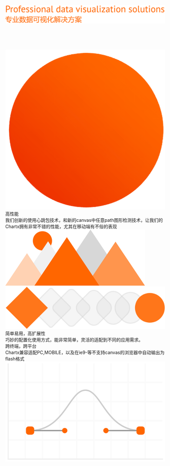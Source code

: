 <div class="design-background mb160">
    <div class="row">
        <div class="col-sm-7 mb20" style="padding-top: 10%;">
            <img class="img-responsive" src="assets/story/chart.svg" style="margin-bottom: 80px;">
        </div>
        <div class="col-sm-4 design-decoration">
            <img class="img-responsive" src="assets/design/landing/字母C.gif" alt="字母M">
        </div>
    </div>
</div>
<div class="row mb160">
    <div class="col-sm-7 mb20">
        <div class="color-brand fontsize-16 mb4">高性能</div>
        <div class="color-666 line-height-24">
        我们创新的使用心跳包技术，和新的canvas中任意path图形检测技术，让我们的Chartx拥有非常不错的性能，尤其在移动端有不俗的表现
        </div>
    </div>
    <div class="col-sm-1"></div>
    <div class="col-sm-4">
        <img class="img-responsive" src="assets/animation/landing/真实.svg" alt="真实">
    </div>
</div>
<div class="row mb160">
    <div class="col-sm-4 mb20">
        <img class="img-responsive" src="assets/animation/landing/效率优先.svg" alt="效率优先">
    </div>
    <div class="col-sm-1"></div>
    <div class="col-sm-7">
        <div class="color-brand fontsize-16 mb4">简单易用，高扩展性</div>
        <div class="color-666 line-height-24">
            巧妙的配置化使用方式，能非常简单，灵活的适配到不同的应用需求。
        </div>
    </div>
</div>
<div class="row mb160">
    <div class="col-sm-7 mb20">
        <div class="color-brand fontsize-16 mb4">跨终端，跨平台</div>
        <div class="color-666 line-height-24">
            Chartx兼容适配PC,MOBILE，以及在ie9-等不支持canvas的浏览器中自动输出为flash格式
        </div>
    </div>
    <div class="col-sm-1"></div>
    <div class="col-sm-4"><img class="img-responsive" src="assets/animation/landing/遵循法则.svg" alt="遵循法则"></div>
</div>

